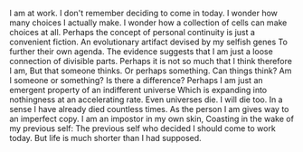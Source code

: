 I am at work.
I don't remember deciding to come in today.
I wonder how many choices I actually make.
I wonder how a collection of cells can make choices at all.
Perhaps the concept of personal continuity is just a convenient fiction.
An evolutionary artifact devised by my selfish genes
To further their own agenda.
The evidence suggests that I am just a loose connection of divisible parts.
Perhaps it is not so much that I think therefore I am,
But that someone thinks.
Or perhaps something.
Can things think?
Am I someone or something?
Is there a difference?
Perhaps I am just an emergent property of an indifferent universe
Which is expanding into nothingness at an accelerating rate.
Even universes die.
I will die too.
In a sense I have already died countless times.
As the person I am gives way to an imperfect copy.
I am an impostor in my own skin,
Coasting in the wake of my previous self:
The previous self who decided I should come to work today.
But life is much shorter than I had supposed.
</code>
